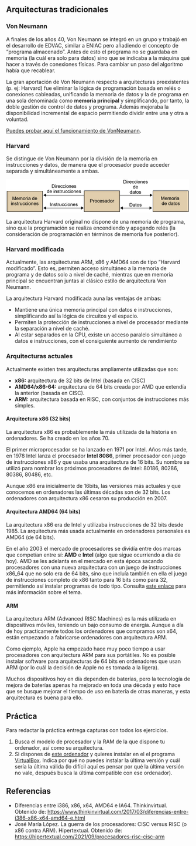 ## Arquitecturas tradicionales
### Von Neumann
A finales de los años 40, Von Neumann se integró en un grupo y trabajó en el desarrollo de EDVAC, similar a ENIAC pero añadiendo el concepto de “programa almacenado”. Antes de esto el programa no se guardaba en memoria (la cuál era solo para datos) sino que se indicaba a la máquina qué hacer a través de conexiones físicas. Para cambiar un paso del algoritmo había que recablear.

La gran aportación de Von Neumann respecto a arquitecturas preexistentes (p. ej: Harvard) fue eliminar la lógica de programación basada en relés o conexiones cableadas, unificando la memoria de datos y la de programa en una sola denominada como **memoria principal** y simplificando, por tanto, la doble gestión de control de datos y programa. Además mejoraba la disponibilidad incremental de espacio permitiendo dividir entre una y otra a voluntad.

[Puedes probar aquí el funcionamiento de VonNeumann](https://lab.xitrus.es/VonNeumann/).

### Harvard
Se distingue de Von Neumann por la división de la memoria en instrucciones y datos, de manera que el procesador puede acceder separada y simultáneamente a ambas.

![Memoria arquitectura Harvard](../ficheros/hardware/history/harvard-memory.png)

La arquitectura Harvard original no dispone de una memoria de programa, sino que la programación se realiza encendiendo y apagando relés (la consideración de programación en términos de memoria fue posterior).

### Harvard modificada
Actualmente, las arquitecturas ARM, x86 y AMD64 son de tipo “Harvard modificado”. Esto es, permiten acceso simultáneo a la memoria de programa y de datos solo a nivel de caché, mientras que en memoria principal se encuentran juntas al clásico estilo de arquitectura Von Neumann.

La arquitectura Harvard modificada auna las ventajas de ambas:

- Mantiene una única memoria principal con datos e instrucciones, simplificando así la lógica de circuitos y el espacio.
- Permiten la protección de instrucciones a nivel de procesador mediante la separación a nivel de caché.
- Al estar separados en la CPU, existe un acceso paralelo simultáneo a datos e instrucciones, con el consiguiente aumento de rendimiento

### Arquitecturas actuales
Actualmente existen tres arquitecturas ampliamente utilizadas que son:

- **x86:** arquitectura de 32 bits de Intel (basada en CISC)
- **AMD64/x86-64:** arquitectura de 64 bits creada por AMD que extendía la anterior (basada en CISC).
- **ARM:** arquitectura basada en RISC, con conjuntos de instrucciones más simples.

#### Arquitectura x86 (32 bits)
La arquitectura x86 es probablemente la más utilizada de la historia en ordenadores. Se ha creado en los años 70.

El primer microprocesador se ha lanzado en 1971 por Intel. Años más tarde, en 1978 Intel lanza el procesador **Intel 8086**, primer procesador con juego de instrucciones x86 y que usaba una arquitectura de 16 bits. Su nombre se utilizó para nombrar los próximos procesadores de Intel: 80186, 80286, 80386, 80486, etc.

Aunque x86 era inicialmente de 16bits, las versiones más actuales y que conocemos en ordenadores las últimas décadas son de 32 bits. Los ordenadores con arquitectura x86 cesaron su producción en 2007.

#### Arquitectura AMD64 (64 bits)
La arquitectura x86 era de Intel y utilizaba instrucciones de 32 bits desde 1985. La arquitectura más usada actualmente en ordenadores personales es AMD64 (de 64 bits).

En el año 2003 el mercado de procesadores se dividía entre dos marcas que competían entre sí: **AMD** e **Intel** (algo que sigue ocurriendo a día de hoy). AMD se les adelanta en el mercado en esta época sacando procesadores con una nueva arquitectura con un juego de instrucciones x86_64 que no solo era de 64 bits, sino que incluía también en ella el juego de instrucciones completo de x86 tanto para 16 bits como para 32, permitiendo así instalar programas de todo tipo. Consulta [este enlace](https://www.thinkinvirtual.com/2017/03/diferencias-entre-i386-x86-x64-amd64-e.html) para más información sobre el tema.

#### ARM
La arquitectura ARM (Advanced RISC Machines) es la más utilizada en dispositivos móviles, teniendo un bajo consumo de energía. Aunque a día de hoy practicamente todos los ordenadores que compramos son x64, están empezando a fabricarse ordenadores con arquitectura ARM.

Como ejemplo, Apple ha empezado hace muy poco tiempo a usar procesadores con arquitectura ARM para sus portátiles. No es posible instalar software para arquitecturas de 64 bits en ordenadores que usan ARM (por lo cuál la decisión de Apple no es tomada a la ligera).

Muchos dispositivos hoy en día dependen de baterías, pero la tecnología de mejora de baterías apenas ha mejorado en toda una década y esto hace que se busque mejorar el tiempo de uso en batería de otras maneras, y esta arquitectura es buena para ello.

## Práctica
Para redactar la práctica entrega capturas con todos los ejercicios.

1. Busca el modelo de procesador y la RAM de la que dispone tu ordenador, así como su arquitectura.
2. Si dispones de [este ordenador](https://es.aliexpress.com/item/1005003280539571.html) y quieres instalar en el el programa [VirtualBox](https://www.virtualbox.org/). Indica por qué no puedes instalar la última versión y cuál sería la última válida (lo difícil aquí es pensar por qué la última versión no vale, después busca la última compatible con ese ordenador).

## Referencias
- Diferencias entre i386, x86, x64, AMD64 e IA64. Thinkinvirtual. Obtenido de: https://www.thinkinvirtual.com/2017/03/diferencias-entre-i386-x86-x64-amd64-e.html
- José María López. La guerra de los procesadores: CISC versus RISC (o x86 contra ARM). Hipertextual. Obtenido de: https://hipertextual.com/2021/09/procesadores-risc-cisc-arm
